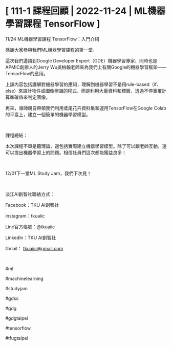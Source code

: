# [ 111-1 課程回顧 | 2022-11-24 | ML機器學習課程 TensorFlow ]

11/24 ML機器學習課程 TensorFlow：入門介紹

感謝大家參與我們ML機器學習課程的第一堂。

這次我們邊請到Google Developer Expert（GDE）機器學習專家、同時也是APMIC創辦人的Jerry Wu吳柏翰老師來為我們上有關Google的機器學習框架——TensorFlow的應用。

上課內容包括講解對機器學習的應知，理解到機器學習不是用rule-based（if、else）來設計物件或圖像辦識的程式，而是利用大量資料和標籤，透過不停重覆計算準確值來判定圖像。

再來，導師親自帶領我們利用鳶尾花卉資料集和運用TensorFlow在Google Colab的平臺上，建立一個簡單的機器學習模型。

&nbsp;

課程總結：

本次課程不單是聽理論，還包括實際建立機器學習模型。除了可以跟老師互動，還可以提出機器學習上的問題。相信社員們這次都能獲益良多！

&nbsp;

12/01下一堂ML Study Jam，我們下次見！

&nbsp;

淡江AI創智社聯絡方式：

Facebook：TKU AI創智社

Instagram：tkuaiic

Line官方帳號：@tkuaiic

LinkedIn：TKU AI創智社

Gmail： <tkuaiic@gmail.com>

&nbsp;

\#ml

\#machinelearning

\#studyjam

\#gdsc

\#gdg

\#gdgtaipei

\#tensorflow

\#tfugtaipei
